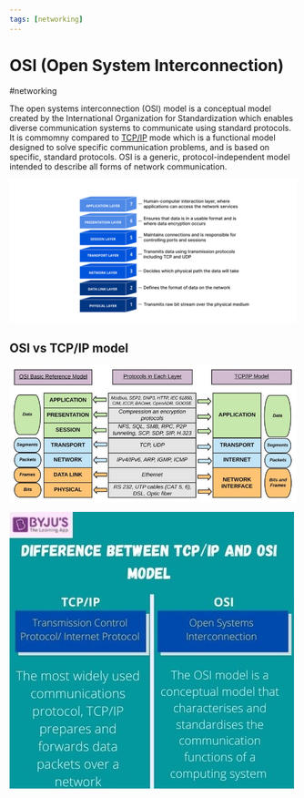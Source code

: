 ```yaml
---
tags: [networking]
---
```

# OSI (Open System Interconnection)
#networking 

The open systems interconnection (OSI) model is a conceptual model created by the International Organization for Standardization which enables diverse communication systems to communicate using standard protocols. It is commomny compared to [TCP/IP](TCP/IP) mode which is a functional model designed to solve specific communication problems, and is based on specific, standard protocols. OSI is a generic, protocol-independent model intended to describe all forms of network communication.

![](Attachments/Pasted%20image%2020230308231340.png)


## OSI vs TCP/IP model

![](Attachments/Pasted%20image%2020230308231512.png)

![](Attachments/Pasted%20image%2020230308231559.png)